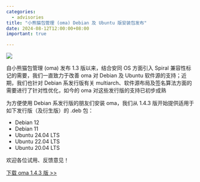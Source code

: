 ```yaml
---
categories:
  - advisories
title: "小熊猫包管理 (oma) Debian 及 Ubuntu 版安装包发布"
date: 2024-08-12T12:00:00+08:00
important: true

---
```

![](/assets/news/oma-slim.png)


自小熊猫包管理 (oma) 发布 1.3 版以来，结合安同 OS 方面引入 Spiral 兼容性标记的需要，我们一直致力于改善 oma 对 Debian 及 Ubuntu 软件源的支持；近期，我们也针对 Debian 系发行版有关 multiarch、软件源布局及签名算法方面的需要进行了针对性优化，如今的 oma 对这些发行版的支持已初步成熟

为方便使用 Debian 系发行版的朋友们安装 oma，我们从 1.4.3 版开始提供适用于如下发行版（及衍生版）的 .deb 包：

- Debian 12
- Debian 11
- Ubuntu 24.04 LTS
- Ubuntu 22.04 LTS
- Ubuntu 20.04 LTS

欢迎各位试用、反馈意见！

[下载 oma 1.4.3 版 >> ](https://github.com/AOSC-Dev/oma/releases/tag/v1.4.3-with-deb-ci)
